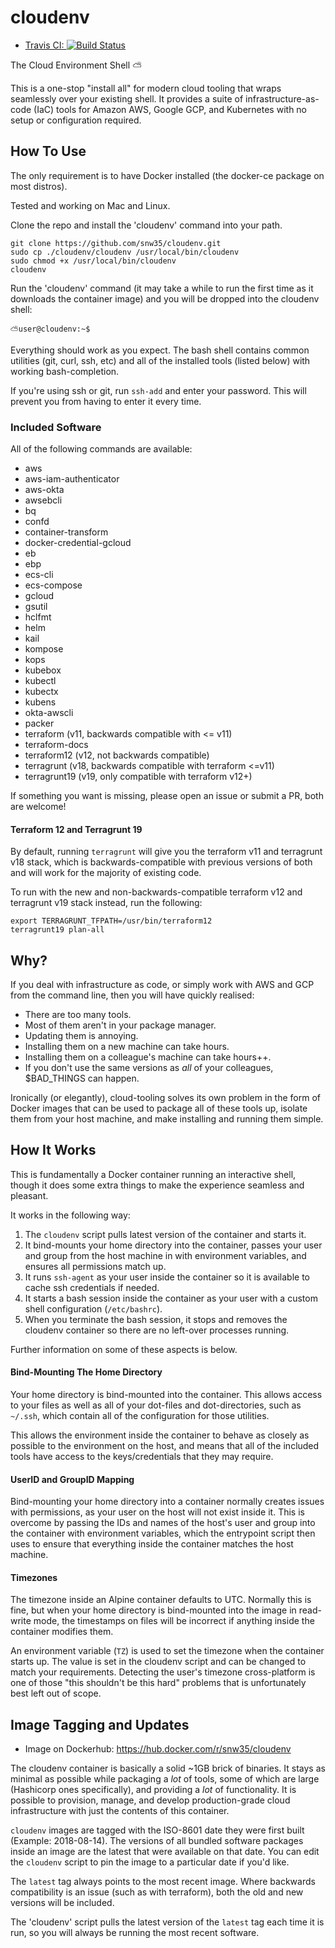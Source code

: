 # cloudenv

 * [Travis CI: ![Build Status](https://travis-ci.org/snw35/cloudenv.svg?branch=master)](https://travis-ci.org/snw35/cloudenv)

The Cloud Environment Shell ⛅

This is a one-stop "install all" for modern cloud tooling that wraps seamlessly over your existing shell. It provides a suite of infrastructure-as-code (IaC) tools for Amazon AWS, Google GCP, and Kubernetes with no setup or configuration required.

## How To Use

The only requirement is to have Docker installed (the docker-ce package on most distros).

Tested and working on Mac and Linux.

Clone the repo and install the 'cloudenv' command into your path.

```shell
git clone https://github.com/snw35/cloudenv.git
sudo cp ./cloudenv/cloudenv /usr/local/bin/cloudenv
sudo chmod +x /usr/local/bin/cloudenv
cloudenv
```

Run the 'cloudenv' command (it may take a while to run the first time as it downloads the container image) and you will be dropped into the cloudenv shell:

`⛅user@cloudenv:~$`

Everything should work as you expect. The bash shell contains common utilities (git, curl, ssh, etc) and all of the installed tools (listed below) with working bash-completion.

If you're using ssh or git, run `ssh-add` and enter your password. This will prevent you from having to enter it every time.

### Included Software

All of the following commands are available:

- aws
- aws-iam-authenticator
- aws-okta
- awsebcli
- bq
- confd
- container-transform
- docker-credential-gcloud
- eb
- ebp
- ecs-cli
- ecs-compose
- gcloud
- gsutil
- hclfmt
- helm
- kail
- kompose
- kops
- kubebox
- kubectl
- kubectx
- kubens
- okta-awscli
- packer
- terraform (v11, backwards compatible with <= v11)
- terraform-docs
- terraform12 (v12, not backwards compatible)
- terragrunt (v18, backwards compatible with terraform <=v11)
- terragrunt19 (v19, only compatible with terraform v12+)

If something you want is missing, please open an issue or submit a PR, both are welcome!

#### Terraform 12 and Terragrunt 19

By default, running `terragrunt` will give you the terraform v11 and terragrunt v18 stack, which is backwards-compatible with previous versions of both and will work for the majority of existing code.

To run with the new and non-backwards-compatible terraform v12 and terragrunt v19 stack instead, run the following:

```shell
export TERRAGRUNT_TFPATH=/usr/bin/terraform12
terragrunt19 plan-all
```

## Why?

If you deal with infrastructure as code, or simply work with AWS and GCP from the command line, then you will have quickly realised:

 * There are too many tools.
 * Most of them aren't in your package manager.
 * Updating them is annoying.
 * Installing them on a new machine can take hours.
 * Installing them on a colleague's machine can take hours++.
 * If you don't use the same versions as *all* of your colleagues, $BAD_THINGS can happen.

Ironically (or elegantly), cloud-tooling solves its own problem in the form of Docker images that can be used to package all of these tools up, isolate them from your host machine, and make installing and running them simple.

## How It Works

This is fundamentally a Docker container running an interactive shell, though it does some extra things to make the experience seamless and pleasant.

It works in the following way:

1. The `cloudenv` script pulls latest version of the container and starts it.
2. It bind-mounts your home directory into the container, passes your user and group from the host machine in with environment variables, and ensures all permissions match up.
3. It runs `ssh-agent` as your user inside the container so it is available to cache ssh credentials if needed.
4. It starts a bash session inside the container as your user with a custom shell configuration (`/etc/bashrc`).
5. When you terminate the bash session, it stops and removes the cloudenv container so there are no left-over processes running.

Further information on some of these aspects is below.

#### Bind-Mounting The Home Directory

Your home directory is bind-mounted into the container. This allows access to your files as well as all of your dot-files and dot-directories, such as `~/.ssh`, which contain all of the configuration for those utilities.

This allows the environment inside the container to behave as closely as possible to the environment on the host, and means that all of the included tools have access to the keys/credentials that they may require.

#### UserID and GroupID Mapping

Bind-mounting your home directory into a container normally creates issues with permissions, as your user on the host will not exist inside it. This is overcome by passing the IDs and names of the host's user and group into the container with environment variables, which the entrypoint script then uses to ensure that everything inside the container matches the host machine.

#### Timezones

The timezone inside an Alpine container defaults to UTC. Normally this is fine, but when your home directory is bind-mounted into the image in read-write mode, the timestamps on files will be incorrect if anything inside the container modifies them.

An environment variable (`TZ`) is used to set the timezone when the container starts up. The value is set in the cloudenv script and can be changed to match your requirements. Detecting the user's timezone cross-platform is one of those "this shouldn't be this hard" problems that is unfortunately best left out of scope.

## Image Tagging and Updates

- Image on Dockerhub: https://hub.docker.com/r/snw35/cloudenv

The cloudenv container is basically a solid ~1GB brick of binaries. It stays as minimal as possible while packaging a *lot* of tools, some of which are large (Hashicorp ones specifically), and providing a *lot* of functionality. It is possible to provision, manage, and develop production-grade cloud infrastructure with just the contents of this container.

`cloudenv` images are tagged with the ISO-8601 date they were first built (Example: 2018-08-14). The versions of all bundled software packages inside an image are the latest that were available on that date. You can edit the `cloudenv` script to pin the image to a particular date if you'd like.

The `latest` tag always points to the most recent image. Where backwards compatibility is an issue (such as with terraform), both the old and new versions will be included.

The 'cloudenv' script pulls the latest version of the `latest` tag each time it is run, so you will always be running the most recent software.

